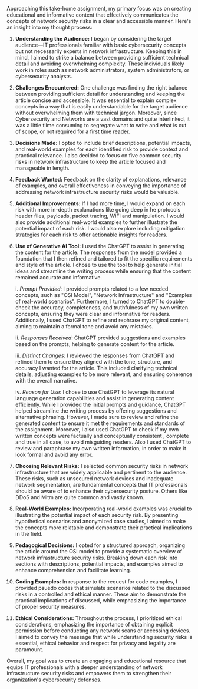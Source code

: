 Approaching this take-home assignment, my primary focus was on creating educational and informative content that effectively communicates the concepts of network security risks in a clear and accessible manner. Here's an insight into my thought process:

1. **Understanding the Audience:** I began by considering the target audience—IT professionals familiar with basic cybersecurity concepts but not necessarily experts in network infrastructure. Keeping this in mind, I aimed to strike a balance between providing sufficient technical detail and avoiding overwhelming complexity. These individuals likely work in roles such as network administrators, system administrators, or cybersecurity analysts.
2. **Challenges Encountered:** One challenge was finding the right balance between providing sufficient detail for understanding and keeping the article concise and accessible. It was essential to explain complex concepts in a way that is easily understandable for the target audience without overwhelming them with technical jargon. Moreover, since Cybersecurity and Networks are a vast domains and quite interlinked, it was a little tiime consuming to segregate what to write and what is out of scope, or not required for a first time reader.
3. **Decisions Made:** I opted to include brief descriptions, potential impacts, and real-world examples for each identified risk to provide context and practical relevance. I also decided to focus on five common security risks in network infrastructure to keep the article focused and manageable in length.
4. **Feedback Wanted:** Feedback on the clarity of explanations, relevance of examples, and overall effectiveness in conveying the importance of addressing network infrastructure security risks would be valuable.
5. **Additional Improvements:** If I had more time, I would expand on each risk with more in-depth explanations like going deep in he protocols header files, payloads, packet tracing, WiFi and manipulation. I would also provide additional real-world examples to further illustrate the potential impact of each risk. I would also explore including mitigation strategies for each risk to offer actionable insights for readers.
6. **Use of Generative AI Tool:** I used the ChatGPT to assist in generating the content for the article. The responses from the model provided a foundation that I then refined and tailored to fit the specific requirements and style of the article. I chose to use the tool to help generate initial ideas and streamline the writing process while ensuring that the content remained accurate and informative.    

    i. *Prompt Provided*: I provided prompts related to a few needed concepts, such as "OSI Model", "Network Infrastructure" and "Examples of real-world scenarios". Furthermore, I turned to ChatGPT to double-check the accuracy, completeness, and truthfulness of my own written concepts, ensuring they were clear and informative for readers. Additionally, I used ChatGPT to refine and rephrase my original content, aiming to maintain a formal tone and avoid any mistakes.
    
    ii. *Responses Received*: ChatGPT provided suggestions and examples based on the prompts, helping to generate content for the article.
    
    iii. *Distinct Changes*: I reviewed the responses from ChatGPT and refined them to ensure they aligned with the tone, structure, and accuracy I wanted for the article. This included clarifying technical details, adjusting examples to be more relevant, and ensuring coherence with the overall narrative.
    
    iv. *Reason for Use*: I chose to use ChatGPT to leverage its natural language generation capabilities and assist in generating content efficiently. While I provided the initial prompts and guidance, ChatGPT helped streamline the writing process by offering suggestions and alternative phrasing. However, I made sure to review and refine the generated content to ensure it met the requirements and standards of the assignment. Moreover, I also used ChatGPT to check if my own written concepts were factually and conceptually consistent , complete and true in all case, to avoid misguiding readers. Also I used ChatGPT to review and paraphrase my own written information, in order to make it look formal and avoid any error.

7. **Choosing Relevant Risks:** I selected common security risks in network infrastructure that are widely applicable and pertinent to the audience. These risks, such as unsecured network devices and inadequate network segmentation, are fundamental concepts that IT professionals should be aware of to enhance their cybersecurity posture. Others like DDoS and Mitm are quite common and vastly known.

8. **Real-World Examples:** Incorporating real-world examples was crucial to illustrating the potential impact of each security risk. By presenting hypothetical scenarios and anonymized case studies, I aimed to make the concepts more relatable and demonstrate their practical implications in the field.

9. **Pedagogical Decisions:** I opted for a structured approach, organizing the article around the OSI model to provide a systematic overview of network infrastructure security risks. Breaking down each risk into sections with descriptions, potential impacts, and examples aimed to enhance comprehension and facilitate learning.

10. **Coding Examples:** In response to the request for code examples, I provided psuedo codes that simulate scenarios related to the discussed risks in a controlled and ethical manner. These aim to demonstrate the practical implications of discussed, while emphasizing the importance of proper security measures.

11. **Ethical Considerations:** Throughout the process, I prioritized ethical considerations, emphasizing the importance of obtaining explicit permission before conducting any network scans or accessing devices. I aimed to convey the message that while understanding security risks is essential, ethical behavior and respect for privacy and legality are paramount.

Overall, my goal was to create an engaging and educational resource that equips IT professionals with a deeper understanding of network infrastructure security risks and empowers them to strengthen their organization's cybersecurity defenses.
